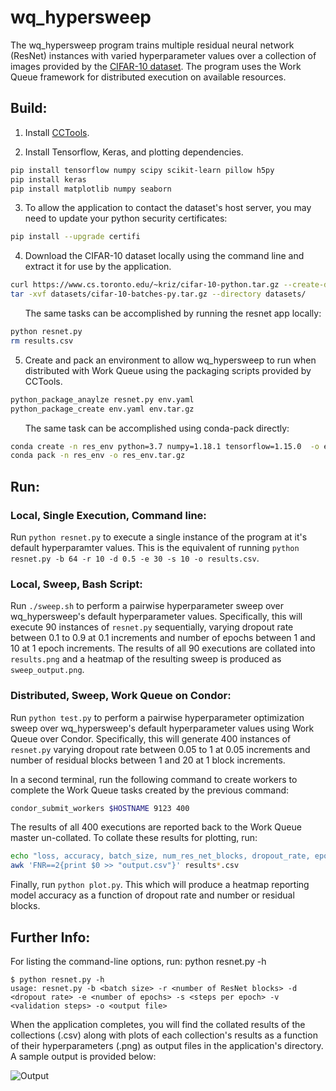 # wq_hypersweep

The wq_hypersweep program trains multiple residual neural network (ResNet) instances with varied hyperparameter values over a collection of images provided by the [CIFAR-10 dataset](https://www.cs.toronto.edu/~kriz/cifar.html). The program uses the Work Queue framework for distributed execution on available resources.


## Build:

1. Install [CCTools](https://cctools.readthedocs.io/en/latest/install/).

2. Install Tensorflow, Keras, and plotting dependencies.
```bash
pip install tensorflow numpy scipy scikit-learn pillow h5py
pip install keras
pip install matplotlib numpy seaborn
```

3. To allow the application to contact the dataset's host server, you may need to update your python security certificates:

```bash
pip install --upgrade certifi
```

4. Download the CIFAR-10 dataset  locally using the command line and extract it for use by the application.
```bash
curl https://www.cs.toronto.edu/~kriz/cifar-10-python.tar.gz --create-dirs -o datasets/cifar-10-batches-py.tar.gz
tar -xvf datasets/cifar-10-batches-py.tar.gz --directory datasets/
```
<ul>The same tasks can be accomplished by running the resnet app locally:</ul>

```bash
python resnet.py
rm results.csv
```

5. Create and pack an environment to allow wq_hypersweep to run when distributed with Work Queue using the packaging scripts provided by CCTools.
```bash
python_package_anaylze resnet.py env.yaml
python_package_create env.yaml env.tar.gz
```
<ul>The same task can be accomplished using conda-pack directly:</ul>

```bash
conda create -n res_env python=3.7 numpy=1.18.1 tensorflow=1.15.0  -o env.tar.gz
conda pack -n res_env -o res_env.tar.gz
```


## Run:
### Local, Single Execution, Command line:
Run `python resnet.py` to execute a single instance of the program at it's default hyperparamter values. This is the equivalent of running `python resnet.py -b 64 -r 10 -d 0.5 -e 30 -s 10 -o results.csv`.

### Local, Sweep, Bash Script:
Run `./sweep.sh` to perform a pairwise hyperparameter sweep over wq_hypersweep's default hyperparameter values. Specifically, this will execute 90 instances of `resnet.py` sequentially, varying dropout rate between 0.1 to 0.9 at 0.1 increments and number of epochs between 1 and 10 at 1 epoch increments. The results of all 90 executions are collated into `results.png` and a heatmap of the resulting sweep is produced as `sweep_output.png`.

### Distributed, Sweep, Work Queue on Condor:
Run `python test.py` to perform a pairwise hyperparameter optimization sweep over wq_hypersweep's default hyperparameter values using Work Queue over Condor. Specifically, this will generate 400 instances of `resnet.py` varying dropout rate between 0.05 to 1 at 0.05 increments and number of residual blocks between 1 and 20 at 1 block increments.

In a second terminal, run the following command to create workers to complete the Work Queue tasks created by the previous command:
```bash
condor_submit_workers $HOSTNAME 9123 400
```
The results of all 400 executions are reported back to the Work Queue master un-collated. To collate these results for plotting, run:
```bash
echo "loss, accuracy, batch_size, num_res_net_blocks, dropout_rate, epochs, steps_per_epoch, validation_steps" > output.csv
awk 'FNR==2{print $0 >> "output.csv"}' results*.csv
```
Finally, run `python plot.py`. This which will produce a heatmap reporting model accuracy as a function of dropout rate and number or residual blocks.

## Further Info:
For listing the command-line options, run: python resnet.py -h
```
$ python resnet.py -h
usage: resnet.py -b <batch size> -r <number of ResNet blocks> -d <dropout rate> -e <number of epochs> -s <steps per epoch> -v <validation steps> -o <output file>
```

When the application completes, you will find the collated results of the collections (.csv) along with plots of each collection's results as a function of their hyperparameters (.png) as output files in the application's directory. A sample output is provided below:

![Output](https://github.com/tjuedema/cctools/blob/master/apps/wq_hypersweep/output.png)
